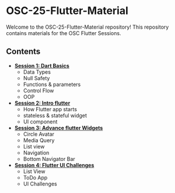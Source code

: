 # OSC-25-Flutter-Material


Welcome to the OSC-25-Flutter-Material repository! This repository contains materials for the OSC Flutter Sessions.
## Contents
- **[Session 1: Dart Basics](https://github.com/Open-Source-Community/OSC-25-Flutter-Material/tree/master/1%20Dart%20Basics)**
  - Data Types 
  - Null Safety
  - Functions & parameters
  - Control Flow
  - OOP
- **[Session 2: Intro flutter](https://github.com/Open-Source-Community/OSC-25-Flutter-Material/tree/master/2%20Intro%20Flutter)**
  - How Flutter app starts
  - stateless & stateful widget
  - UI component
- **[Session 3: Advance flutter Widgets](https://github.com/Open-Source-Community/OSC-25-Flutter-Material/tree/master/3%20Advance%20Flutter%20Widgets)**
  - Circle Avatar
  - Media Query
  - List view
  - Navigation
  - Bottom Navigator Bar
- **[Session 4: Flutter UI Challenges](https://github.com/Open-Source-Community/OSC-25-Flutter-Material/tree/master/4%20Flutter%20UI%20Challenges)**
  - List View 
  - ToDo App
  - UI Challenges

